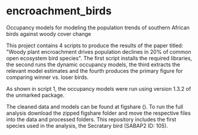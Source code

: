 # encroachment_birds
Occupancy models for modeling the population trends of southern African birds against woody cover change

This project contains 4 scripts to produce the results of the paper titled: "Woody plant encroachment drives population declines in 20% of common open ecosystem bird species". The first script installs the required libraries, the second runs the dynamic occupancy models, the third extracts the relevant model estimates and the fourth produces the primary figure for comparing winner vs. loser birds.

As shown in script 1, the occupancy models were run using version 1.3.2 of the unmarked package.

The cleaned data and models can be found at figshare (). To run the full analysis download the zipped figshare folder and move the respective files into the data and processed folders. This repository includes the first species used in the analysis, the Secratary bird (SABAP2 ID: 105).
